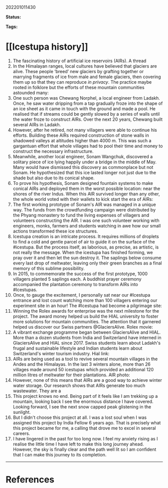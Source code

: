 202201011430

**Status:** 

**Tags:** 

# [[Icestupa history]]
1. The fascinating history of artificial ice reservoirs (AIRs). A thread
2. In the Himalayan ranges, local cultures have believed that glaciers are alive. These people ‘breed’ new glaciers by grafting together or marrying fragments of ice from male and female glaciers, then covering them up so that they can reproduce *in privacy*. The practice maybe rooted in folklore but the efforts of these mountain communities astounded many:   
3. One such person was Chewang Norphel, a local engineer from Ladakh. Once, he saw water dripping from a tap gradually froze into the shape of an ice sheet as it came in touch with the ground and made a pool. He realised that if streams could be gently slowed by a series of walls until the water froze to construct AIRs.  Over the next 20 years, Chewang built several AIRs in Ladakh. 
4. However, after he retired, not many villagers were able to continue his efforts. Building these AIRs required construction of stone walls in shadowed valleys at altitudes higher than 4000 m. This was such a gargantuan effort that whole villages had to pool their time and money to construct the necessary infrastructure.
5. Meanwhile, another local engineer, Sonam Wangchuk, discovered a solitary piece of ice lying happily under a bridge in the middle of May. Many would have dismissed this discovery as commonplace but not Sonam. He hypothesized that this ice lasted longer not just due to the shade but also due to its conical shape.
6. To prove his hypothesis, Sonam designed fountain systems to make conical AIRs and deployed them in the worst possible location: near the shores of the river Indus. When this AIR survived longer than any other, the whole world voted with their wallets to kick start the era of AIRs:
7. The first working prototype of Sonam's AIR was managed in a unique way. The funds from the crowdfunding campaign were distributed by the Phyang monastery to fund the living expenses of villagers and volunteers constructing the AIR. I was one such volunteer working with engineers, monks, farmers and students watching in awe how our small actions transformed these ice structures. 
8.  Icestupa creation is an intricate process. It requires millions of droplets to find a cold and gentle parcel of air to guide it on the surface of the #icestupa. But the process itself, as laborious, as precise, as artistic, is not really the message. When the icestupa has finished forming, we pray over it and then let the sun destroy it. The saplings below consume every last drop of meltwater, leaving only their green branches as a final memory of this sublime possibility.
9.  In 2015, to commemorate the success of the first prototype, 1000 villagers planted 5 saplings each. A buddhist prayer ceremony accompanied the plantation ceremony to transform AIRs into #Icestupas.
11. Once, to gauge the excitement, I personally sat near our #Icestupa entrance and lost count watching more than 100 villagers entering our experiment site in an hour! The #Icestupa had become a pilgrimage site:
12. Winning the Rolex awards for enterprise was the next milestone for the project. The award money helped us build the HIAL university to foster more solutions for mountain communities. The attention that it garnered helped us discover our Swiss partners @GlaciersAlive. Rolex movie:
13. A vibrant exchange programme began between GlaciersAlive and HIAL. More than a dozen students from India and Switzerland have interned in GlaciersAlive and HIAL since 2017. Swiss students learn about Ladakh's frugal and sustainable lifestyle and Indian students learn about Switzerland's winter tourism industry. Hial link:
16. AIRs are being used as a tool to revive several mountain villages in the Andes and the Himalayas. In the last 3 winters alone, more than 26 villages made around 50 icestupas which provided an additional 120 million litres of meltwater for their plantations. AIR photo:
17. However, none of this means that AIRs are a good way to achieve winter water storage. Our research shows that AIRs generate too much wastewater. They are a
18. This project knows no end. Being part of it feels like I am trekking up a mountain, looking back I see the enormous distance I have covered. Looking forward, I see the next snow capped peak glistening in the sunlight. 
19. But I didn't choose this project at all. I was a lost soul when I was assigned this project by India Fellow 6 years ago. That is precisely what this project became for me, a calling that drove me to excel in several careers.
20. I have lingered in the past for too long now. I feel my anxiety rising as I realise the little time I have left to make this long journey ahead. However, the sky is finally clear and the path well lit so I am confident that I can make this journey to its completion.



---
# References